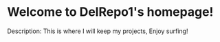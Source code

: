 # Welcome to DelRepo1's homepage!
Description: This is where I will keep my projects, Enjoy surfing!
